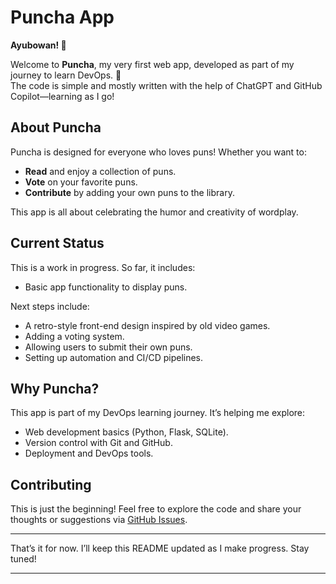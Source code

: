 # Puncha App

**Ayubowan! 🙏**

Welcome to **Puncha**, my very first web app, developed as part of my journey to learn DevOps. 🎉  
The code is simple and mostly written with the help of ChatGPT and GitHub Copilot—learning as I go!

## About Puncha

Puncha is designed for everyone who loves puns! Whether you want to:  
- **Read** and enjoy a collection of puns.  
- **Vote** on your favorite puns.  
- **Contribute** by adding your own puns to the library.  

This app is all about celebrating the humor and creativity of wordplay.

## Current Status

This is a work in progress. So far, it includes:
- Basic app functionality to display puns.

Next steps include:
- A retro-style front-end design inspired by old video games.
- Adding a voting system.  
- Allowing users to submit their own puns.  
- Setting up automation and CI/CD pipelines.

## Why Puncha?

This app is part of my DevOps learning journey. It’s helping me explore:
- Web development basics (Python, Flask, SQLite).  
- Version control with Git and GitHub.  
- Deployment and DevOps tools.

## Contributing

This is just the beginning! Feel free to explore the code and share your thoughts or suggestions via [GitHub Issues](#).

---

That’s it for now. I’ll keep this README updated as I make progress. Stay tuned!

---

